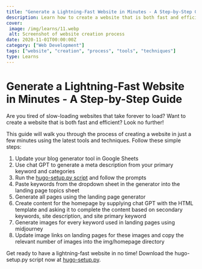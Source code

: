 ```yaml
---
title: "Generate a Lightning-Fast Website in Minutes - A Step-by-Step Guide"
description: Learn how to create a website that is both fast and efficient in just a few minutes. Follow the process of updating your blog generator tool in Google Sheets, generating meta descriptions with chat GPT, and more.
cover: 
 image: /img/learns/11.webp
 alt: Screenshot of website creation process
date: 2020-11-01T00:00:00Z
category: ["Web Development"]
tags: ["website", "creation", "process", "tools", "techniques"]
type: Learns
---
```


# Generate a Lightning-Fast Website in Minutes - A Step-by-Step Guide

Are you tired of slow-loading websites that take forever to load? Want to create a website that is both fast and efficient? Look no further! 

This guide will walk you through the process of creating a website in just a few minutes using the latest tools and techniques. Follow these simple steps:

1. Update your blog generator tool in Google Sheets
2. Use chat GPT to generate a meta description from your primary keyword and categories
3. Run the [hugo-setup.py script](/files/hugo-setup.py) and follow the prompts
4. Paste keywords from the dropdown sheet in the generator into the landing page topics sheet
5. Generate all pages using the landing page generator
6. Create content for the homepage by supplying chat GPT with the HTML template and asking it to complete the content based on secondary keywords, site description, and site primary keyword
7. Generate images for every keyword used in landing pages using midjourney
8. Update image links on landing pages for these images and copy the relevant number of images into the img/homepage directory

Get ready to have a lightning-fast website in no time! Download the hugo-setup.py script now at [hugo-setup.py](/files/hugo-setup.py).
